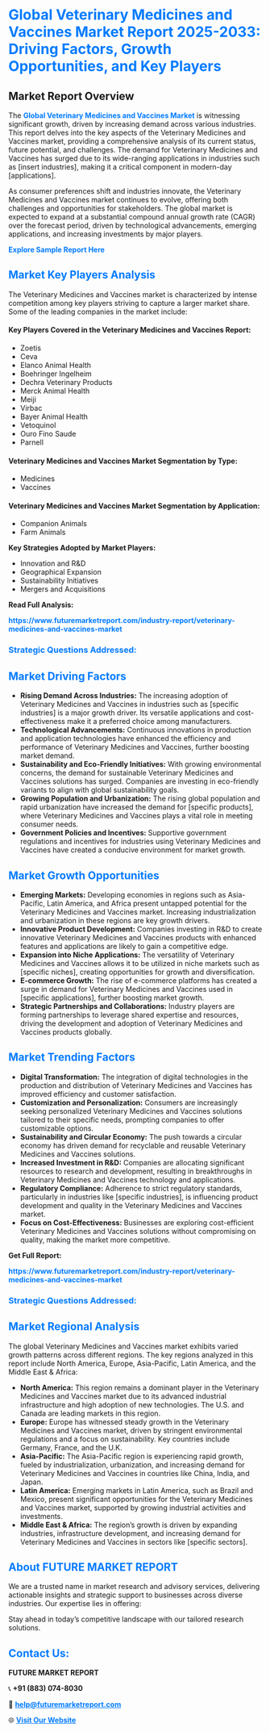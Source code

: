 <h1 style="color: #007BFF;">Global Veterinary Medicines and Vaccines Market Report 2025-2033: Driving Factors, Growth Opportunities, and Key Players</h1>

<section id="overview">
<h2>Market Report Overview</h2>
<p>The <a href="https://www.futuremarketreport.com/industry-report/veterinary-medicines-and-vaccines-market" style="color: #007BFF; text-decoration: none;"><strong>Global Veterinary Medicines and Vaccines Market</strong></a> is witnessing significant growth, driven by increasing demand across various industries. This report delves into the key aspects of the Veterinary Medicines and Vaccines market, providing a comprehensive analysis of its current status, future potential, and challenges. The demand for Veterinary Medicines and Vaccines has surged due to its wide-ranging applications in industries such as [insert industries], making it a critical component in modern-day [applications].</p>
<p>As consumer preferences shift and industries innovate, the Veterinary Medicines and Vaccines market continues to evolve, offering both challenges and opportunities for stakeholders. The global market is expected to expand at a substantial compound annual growth rate (CAGR) over the forecast period, driven by technological advancements, emerging applications, and increasing investments by major players.</p>
</section>

<section id="overview">
<p><a href="https://www.futuremarketreport.com/request-sample/reportId=78806" style="color: #007BFF; text-decoration: none;"><strong>Explore Sample Report Here</strong></a></p>
</section>

<section id="key-players">
<h2 style="color: #007BFF;">Market Key Players Analysis</h2>
<p>The Veterinary Medicines and Vaccines market is characterized by intense competition among key players striving to capture a larger market share. Some of the leading companies in the market include:</p>
<h4>Key Players Covered in the Veterinary Medicines and Vaccines Report:</h4>
<ul><li>Zoetis</li><li>Ceva</li><li>Elanco Animal Health</li><li>Boehringer Ingelheim</li><li>Dechra Veterinary Products</li><li>Merck Animal Health</li><li>Meiji</li><li>Virbac</li><li>Bayer Animal Health</li><li>Vetoquinol</li><li>Ouro Fino Saude</li><li>Parnell</li></ul>
<h4>Veterinary Medicines and Vaccines Market Segmentation by Type:</h4>
<ul><li>Medicines</li><li>Vaccines</li></ul>

<h4>Veterinary Medicines and Vaccines Market Segmentation by Application:</h4>
<ul><li>Companion Animals</li><li>Farm Animals</li></ul>
<p><strong>Key Strategies Adopted by Market Players:</strong></p>
<ul>
<li>Innovation and R&D</li>
<li>Geographical Expansion</li>
<li>Sustainability Initiatives</li>
<li>Mergers and Acquisitions</li>
</ul>
</section>

<section>
<p><strong>Read Full Analysis: </strong></p><a href="https://www.futuremarketreport.com/industry-report/veterinary-medicines-and-vaccines-market" style="color: #007BFF; text-decoration: none;"><strong>https://www.futuremarketreport.com/industry-report/veterinary-medicines-and-vaccines-market</strong></a>
<h3 style="color: #007BFF;">Strategic Questions Addressed:</h3>
</section>

<section id="driving-factors">
<h2 style="color: #007BFF;">Market Driving Factors</h2>
<ul>
<li><strong>Rising Demand Across Industries:</strong> The increasing adoption of Veterinary Medicines and Vaccines in industries such as [specific industries] is a major growth driver. Its versatile applications and cost-effectiveness make it a preferred choice among manufacturers.</li>
<li><strong>Technological Advancements:</strong> Continuous innovations in production and application technologies have enhanced the efficiency and performance of Veterinary Medicines and Vaccines, further boosting market demand.</li>
<li><strong>Sustainability and Eco-Friendly Initiatives:</strong> With growing environmental concerns, the demand for sustainable Veterinary Medicines and Vaccines solutions has surged. Companies are investing in eco-friendly variants to align with global sustainability goals.</li>
<li><strong>Growing Population and Urbanization:</strong> The rising global population and rapid urbanization have increased the demand for [specific products], where Veterinary Medicines and Vaccines plays a vital role in meeting consumer needs.</li>
<li><strong>Government Policies and Incentives:</strong> Supportive government regulations and incentives for industries using Veterinary Medicines and Vaccines have created a conducive environment for market growth.</li>
</ul>
</section>

<section id="growth-opportunities">
<h2 style="color: #007BFF;">Market Growth Opportunities</h2>
<ul>
<li><strong>Emerging Markets:</strong> Developing economies in regions such as Asia-Pacific, Latin America, and Africa present untapped potential for the Veterinary Medicines and Vaccines market. Increasing industrialization and urbanization in these regions are key growth drivers.</li>
<li><strong>Innovative Product Development:</strong> Companies investing in R&D to create innovative Veterinary Medicines and Vaccines products with enhanced features and applications are likely to gain a competitive edge.</li>
<li><strong>Expansion into Niche Applications:</strong> The versatility of Veterinary Medicines and Vaccines allows it to be utilized in niche markets such as [specific niches], creating opportunities for growth and diversification.</li>
<li><strong>E-commerce Growth:</strong> The rise of e-commerce platforms has created a surge in demand for Veterinary Medicines and Vaccines used in [specific applications], further boosting market growth.</li>
<li><strong>Strategic Partnerships and Collaborations:</strong> Industry players are forming partnerships to leverage shared expertise and resources, driving the development and adoption of Veterinary Medicines and Vaccines products globally.</li>
</ul>
</section>

<section id="trending-factors">
<h2 style="color: #007BFF;">Market Trending Factors</h2>
<ul>
<li><strong>Digital Transformation:</strong> The integration of digital technologies in the production and distribution of Veterinary Medicines and Vaccines has improved efficiency and customer satisfaction.</li>
<li><strong>Customization and Personalization:</strong> Consumers are increasingly seeking personalized Veterinary Medicines and Vaccines solutions tailored to their specific needs, prompting companies to offer customizable options.</li>
<li><strong>Sustainability and Circular Economy:</strong> The push towards a circular economy has driven demand for recyclable and reusable Veterinary Medicines and Vaccines solutions.</li>
<li><strong>Increased Investment in R&D:</strong> Companies are allocating significant resources to research and development, resulting in breakthroughs in Veterinary Medicines and Vaccines technology and applications.</li>
<li><strong>Regulatory Compliance:</strong> Adherence to strict regulatory standards, particularly in industries like [specific industries], is influencing product development and quality in the Veterinary Medicines and Vaccines market.</li>
<li><strong>Focus on Cost-Effectiveness:</strong> Businesses are exploring cost-efficient Veterinary Medicines and Vaccines solutions without compromising on quality, making the market more competitive.</li>
</ul>
</section>

<section>
<p><strong>Get Full Report: </strong></p><a href="https://www.futuremarketreport.com/industry-report/veterinary-medicines-and-vaccines-market" style="color: #007BFF; text-decoration: none;"><strong>https://www.futuremarketreport.com/industry-report/veterinary-medicines-and-vaccines-market</strong></a>
<h3 style="color: #007BFF;">Strategic Questions Addressed:</h3>
</section>


<section id="regional-analysis">
<h2 style="color: #007BFF;">Market Regional Analysis</h2>
<p>The global Veterinary Medicines and Vaccines market exhibits varied growth patterns across different regions. The key regions analyzed in this report include North America, Europe, Asia-Pacific, Latin America, and the Middle East & Africa:</p>
<ul>
<li><strong>North America:</strong> This region remains a dominant player in the Veterinary Medicines and Vaccines market due to its advanced industrial infrastructure and high adoption of new technologies. The U.S. and Canada are leading markets in this region.</li>
<li><strong>Europe:</strong> Europe has witnessed steady growth in the Veterinary Medicines and Vaccines market, driven by stringent environmental regulations and a focus on sustainability. Key countries include Germany, France, and the U.K.</li>
<li><strong>Asia-Pacific:</strong> The Asia-Pacific region is experiencing rapid growth, fueled by industrialization, urbanization, and increasing demand for Veterinary Medicines and Vaccines in countries like China, India, and Japan.</li>
<li><strong>Latin America:</strong> Emerging markets in Latin America, such as Brazil and Mexico, present significant opportunities for the Veterinary Medicines and Vaccines market, supported by growing industrial activities and investments.</li>
<li><strong>Middle East & Africa:</strong> The region’s growth is driven by expanding industries, infrastructure development, and increasing demand for Veterinary Medicines and Vaccines in sectors like [specific sectors].</li>
</ul>
</section>

<footer>
<h2 style="color: #007BFF;">About FUTURE MARKET REPORT</h2>
<p>We are a trusted name in market research and advisory services, delivering actionable insights and strategic support to businesses across diverse industries. Our expertise lies in offering:</p>

<p>Stay ahead in today’s competitive landscape with our tailored research solutions.</p>

<h2 style="color: #007BFF;">Contact Us:</h2>
<p><strong>FUTURE MARKET REPORT</strong></p>
<p>📞 <strong>+91 (883) 074-8030</strong></p>
<p>📧 <strong><a href="mailto:help@futuremarketreport.com" style="color: #007BFF;">help@futuremarketreport.com</a></strong></p>
<p>🌐 <strong><a href="https://www.futuremarketreport.com/" style="color: #007BFF;">Visit Our Website</a></strong></p>
</footer>